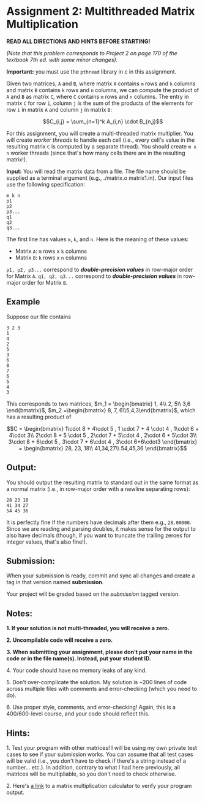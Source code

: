 # Assignment 2: Multithreaded Matrix Multiplication

**READ ALL DIRECTIONS AND HINTS BEFORE STARTING!**

_(Note that this problem corresponds to Project 2 on page 170 of the textbook 7th ed. with some minor changes)._

**Important:** you must use the `pthread` library in c in this assignment.

  
Given two matrices, `A` and `B`, where matrix `A` contains `m` rows and `k` columns and matrix `B` contains `k` rows and `n` columns, we can compute the product of `A` and `B` as matrix `C`, where `C` contains `m` rows and `n` columns. The entry in matrix `C` for row `i`, column `j` is the sum of the products of the elements for row `i` in matrix `A` and column `j` in matrix `B`:

$$C_{i,j} = \sum_{n=1}^k A_{i,n} \cdot B_{n,j}$$

For this assignment, you will create a multi-threaded matrix multiplier. You will create _worker threads_ to handle each cell (i.e., every cell's value in the resulting matrix `C` is computed by a separate thread). You should create `m x n` worker threads (since that's how many cells there are in the resulting matrix!).

**Input:** You will read the matrix data from a file. The file name should be supplied as a terminal argument (e.g., ./matrix.o matrix1.in). Our input files use the following specification:

```
m k n  
p1  
p2  
p3...  
q1  
q2  
q3...
``` 

The first line has values `m`, `k`, and `n`. Here is the meaning of these values:

*   Matrix `A`: `m` rows x `k` columns
*   Matrix `B`: `k` rows x `n` columns

`p1, p2, p3...` correspond to **_double-precision values_** in row-major order for Matrix `A`. `q1, q2, q3...` correspond to **_double-precision values_** in row-major order for Matrix `B`.

## Example 

Suppose our file contains

```
3 2 3  
1  
4  
2  
5  
3  
6  
8  
7  
6  
5  
4  
3
```

This corresponds to two matrices, $`m_1 = \begin{bmatrix}
1, 4\\
2, 5\\
3,6
\end{bmatrix}`$, $`m_2 =\begin{bmatrix} 8, 7, 6\\5,4,3\end{bmatrix}`$, which has a resulting product of 

```math
C = 
\begin{bmatrix}
1\cdot 8 + 4\cdot 5 , 1 \cdot 7 + 4 \cdot 4 , 1\cdot 6 + 4\cdot 3\\
2\cdot 8 + 5 \cdot 5 , 2\cdot 7 + 5\cdot 4 , 2\cdot 6 + 5\cdot 3\\
3\cdot 8 + 6\cdot 5 , 3\cdot 7 + 6\cdot 4 , 3\cdot 6+6\cdot3
\end{bmatrix} = \begin{bmatrix}
28, 23, 18\\
41,34,27\\
54,45,36
\end{bmatrix}
```

## Output:

You should output the resulting matrix to standard out in the same format as a normal matrix (i.e., in row-major order with a newline separating rows):
```
28 23 18  
41 34 27  
54 45 36
```
It is perfectly fine if the numbers have decimals after them e.g., `28.00000`. Since we are reading and parsing doubles, it makes sense for the output to also have decimals (though, if you want to truncate the trailing zeroes for integer values, that's also fine!).

## Submission:
When your submission is ready, commit and sync all changes and create a tag in that version named **submission**.

Your project will be graded based on the _submission_ tagged version.

## Notes:

**1\. If your solution is not multi-threaded, you will receive a zero.**

**2\. Uncompilable code will receive a zero.**

**3\. When submitting your assignment, please don't put your name in the code or in the file name(s). Instead, put your student ID.**

4\. Your code should have no memory leaks of any kind.

5\. Don't over-complicate the solution. My solution is ~200 lines of code across multiple files with comments and error-checking (which you need to do).

6\. Use proper style, comments, and error-checking! Again, this is a 400/600-level course, and your code should reflect this.

## Hints:

1\. Test your program with other matrices! I will be using my own private test cases to see if your submission works. You can assume that all test cases will be valid (i.e., you don't have to check if there's a string instead of a number... etc.). In addition, contrary to what I had here previously, all matrices will be multipliable, so you don't need to check otherwise.

2\. Here's [a link](https://matrix.reshish.com/multiplication.php) to a matrix multiplication calculator to verify your program output.
